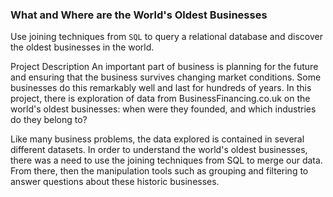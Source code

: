 ### What and Where are the World's Oldest Businesses
Use joining techniques from `SQL` to query a relational database and discover the oldest businesses in the world.

Project Description
An important part of business is planning for the future and ensuring that the business survives changing market conditions. Some businesses do this remarkably well and last for hundreds of years. In this project, there is exploration of data from BusinessFinancing.co.uk on the world's oldest businesses: when were they founded, and which industries do they belong to?

Like many business problems, the data explored is contained in several different datasets. In order to understand the world's oldest businesses, there was a need to use the joining techniques from SQL to merge our data. From there, then the manipulation tools such as grouping and filtering to answer questions about these historic businesses.

